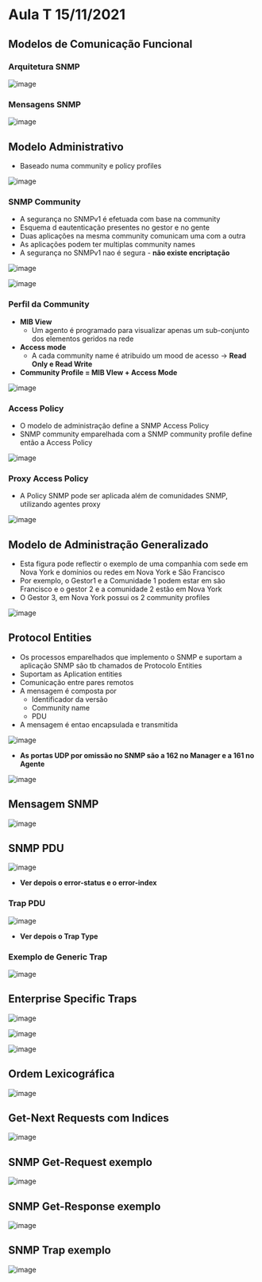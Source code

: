 # Aula T 15/11/2021

## Modelos de Comunicação Funcional

### Arquitetura SNMP

![image](https://user-images.githubusercontent.com/12052283/142613932-3460a635-c9a6-4bd1-be37-d67e03190131.png)


### Mensagens SNMP

![image](https://user-images.githubusercontent.com/12052283/142614063-f4d06bc2-5e57-4b57-835f-c6adf3c26a6a.png)

## Modelo Administrativo

- Baseado numa community e policy profiles

![image](https://user-images.githubusercontent.com/12052283/142614192-1775d5cc-dd33-454d-9ec2-4b95b9056af5.png)

### SNMP Community

- A segurança no SNMPv1 é efetuada com base na community
- Esquema d eautenticação presentes no gestor e no gente
- Duas aplicações na mesma community comunicam uma com a outra
- As aplicações podem ter multiplas community names
- A segurança no SNMPv1 nao é segura - **não existe encriptação**


![image](https://user-images.githubusercontent.com/12052283/142614375-8d38bc07-327f-422b-9bc5-49964a801c9f.png)


![image](https://user-images.githubusercontent.com/12052283/142614417-29ff92a6-ff66-49f5-8fe4-7c75c8cc123f.png)

### Perfil da Community

- **MIB View**
  - Um agento é programado para visualizar apenas um sub-conjunto dos elementos geridos na rede
- **Access mode**
  - A cada community name é atribuido um mood de acesso -> **Read Only e Read Write**
- **Community Profile = MIB VIew + Access Mode**

![image](https://user-images.githubusercontent.com/12052283/142614634-57b918e3-7179-496c-987a-6c442c14a12a.png)

### Access Policy

- O modelo de administração define a SNMP Access Policy
- SNMP community emparelhada com a SNMP community profile define então a Access Policy


![image](https://user-images.githubusercontent.com/12052283/142614758-35eb599c-413d-45b9-b573-3a0008feaf64.png)

### Proxy Access Policy

- A Policy SNMP pode ser aplicada além de comunidades SNMP, utilizando agentes proxy

![image](https://user-images.githubusercontent.com/12052283/142615061-5d337052-60f7-448f-856e-d1090e83bcac.png)

## Modelo de Administração Generalizado

- Esta figura pode reflectir o exemplo de uma companhia com sede em Nova York e domínios ou redes em Nova York e São Francisco
- Por exemplo, o Gestor1 e a Comunidade 1 podem estar em são Francisco e o gestor 2 e a comunidade 2 estão em Nova York
- O Gestor 3, em Nova York possui os 2 community profiles

![image](https://user-images.githubusercontent.com/12052283/142614808-ad23802c-133d-4031-8e8d-2bd9769c5496.png)


## Protocol Entities

- Os processos emparelhados que implemento o SNMP e suportam a aplicação SNMP são tb chamados de Protocolo Entities
- Suportam as Aplication entities
- Comunicação entre pares remotos
- A mensagem é composta por
  - Identificador da versão
  - Community name
  - PDU
- A mensagem é entao encapsulada e transmitida

![image](https://user-images.githubusercontent.com/12052283/142615204-bb3dfcd0-c5ca-44b7-94aa-c2b5c9400538.png)

- **As portas UDP por omissão no SNMP são a 162 no Manager e a 161 no Agente**

![image](https://user-images.githubusercontent.com/12052283/142615344-4aab6f79-5f82-4bb8-aeae-bdca3a64e8a8.png)

## Mensagem SNMP

![image](https://user-images.githubusercontent.com/12052283/142615533-2ed80589-05e8-47de-bd8a-ac77b6d09190.png)

## SNMP PDU

![image](https://user-images.githubusercontent.com/12052283/142615603-9d004c9a-06e2-4f20-b057-0bdd4da8896d.png)

- **Ver depois o error-status e o error-index**

### Trap PDU

![image](https://user-images.githubusercontent.com/12052283/142615739-f042ad9b-ede3-472f-931f-c958f14c7882.png)

- **Ver depois o Trap Type**

### Exemplo de Generic Trap

![image](https://user-images.githubusercontent.com/12052283/142615837-c83fcbf0-f306-4576-9f29-eb94b0d79406.png)

## Enterprise Specific Traps

![image](https://user-images.githubusercontent.com/12052283/142615923-69cf9d96-12ab-4765-9fa7-76461a639b9f.png)

![image](https://user-images.githubusercontent.com/12052283/142615949-2688de58-5bf0-48d3-8044-1e9123291ef2.png)


![image](https://user-images.githubusercontent.com/12052283/142616033-c57e3eb7-b9f1-4a84-a1b1-372fad509208.png)

## Ordem Lexicográfica

![image](https://user-images.githubusercontent.com/12052283/142616159-f0d9d2a4-2549-49fc-994c-d31a6a9ddd3c.png)

## Get-Next Requests com Indices

![image](https://user-images.githubusercontent.com/12052283/142616376-4d213e09-0a7b-4e24-97db-b3493b81c81b.png)

## SNMP Get-Request exemplo

![image](https://user-images.githubusercontent.com/12052283/142616457-729e7e87-cf1a-4c5d-9c3e-57a89f547078.png)

## SNMP Get-Response exemplo

![image](https://user-images.githubusercontent.com/12052283/142616513-1d052458-56c6-43de-87db-93e32119724e.png)

## SNMP Trap exemplo

![image](https://user-images.githubusercontent.com/12052283/142616552-67b86ec1-0b46-456b-afe2-4ba562cb34f8.png)
